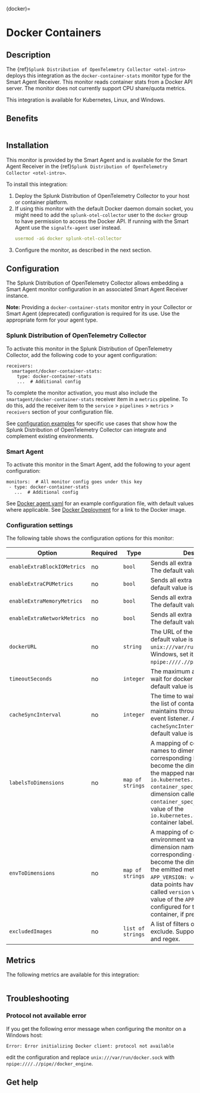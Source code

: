 (docker)=

# Docker Containers

<meta name="description" content="Use this Splunk Observability Cloud integration for the Docker monitor. See benefits, install, configuration, and metrics">

## Description

The {ref}`Splunk Distribution of OpenTelemetry Collector <otel-intro>` deploys this integration as the `docker-container-stats` monitor type for the Smart Agent Receiver. This monitor reads container stats from a Docker API server. The monitor does not currently support CPU share/quota metrics.

This integration is available for Kubernetes, Linux, and Windows.

## Benefits

```{include} /_includes/benefits.md
```

## Installation

This monitor is provided by the Smart Agent and is available for the Smart Agent Receiver in the {ref}`Splunk Distribution of OpenTelemetry Collector <otel-intro>`.

To install this integration:

1. Deploy the Splunk Distribution of OpenTelemetry Collector to your host or container platform.
2. If using this monitor with the default Docker daemon domain socket, you might need to add the `splunk-otel-collector` user to the `docker` group to have permission to access the Docker API. If running with the Smart Agent use the `signalfx-agent` user instead.
   ```yaml
   usermod -aG docker splunk-otel-collector
   ```
3. Configure the monitor, as described in the next section.

## Configuration

The Splunk Distribution of OpenTelemetry Collector allows embedding a Smart Agent monitor configuration in an associated Smart Agent Receiver instance.

**Note:** Providing a `docker-container-stats` monitor entry in your Collector or Smart Agent (deprecated) configuration is required for its use. Use the appropriate form for your agent type.

### Splunk Distribution of OpenTelemetry Collector

To activate this monitor in the Splunk Distribution of OpenTelemetry Collector, add the following code to your agent configuration:

```
receivers:
  smartagent/docker-container-stats:
    type: docker-container-stats
    ...  # Additional config
```

To complete the monitor activation, you must also include the `smartagent/docker-container-stats` receiver item in a `metrics` pipeline. To do this, add the receiver item to the `service` > `pipelines` > `metrics` > `receivers` section of your configuration file.

See <a href="https://github.com/signalfx/splunk-otel-collector/tree/main/examples" target="_blank">configuration examples</a> for specific use cases that show how the Splunk Distribution of OpenTelemetry Collector can integrate and complement existing environments.

### Smart Agent

To activate this monitor in the Smart Agent, add the following to your agent configuration:

```
monitors:  # All monitor config goes under this key
 - type: docker-container-stats
   ...  # Additional config
```

See <a href="https://github.com/signalfx/signalfx-agent/blob/main/deployments/docker/agent.yaml" target="_blank">Docker agent.yaml</a> for an example configuration file, with default values where applicable. See [Docker Deployment](https://github.com/signalfx/signalfx-agent/blob/main/deployments/docker) for a link to the Docker image.

### Configuration settings

The following table shows the configuration options for this monitor:

| Option | Required | Type | Description |
| --- | --- | --- | --- |
| `enableExtraBlockIOMetrics` | no | `bool` | Sends all extra block IO metrics. The default value is `false` |
| `enableExtraCPUMetrics` | no | `bool` | Sends all extra CPU metrics. The default value is `false` |
| `enableExtraMemoryMetrics` | no | `bool` | Sends all extra memory metrics. The default value is `false` |
| `enableExtraNetworkMetrics` | no | `bool` | Sends all extra network metrics. The default value is `false` |
| `dockerURL` | no | `string` | The URL of the docker server. The default value is `unix:///var/run/docker.sock`. For Windows, set it to `npipe:////.//pipe//docker_engine`. |
| `timeoutSeconds` | no | `integer` | The maximum amount of time to wait for docker API requests. The default value is `5` |
| `cacheSyncInterval` | no | `integer` | The time to wait before resyncing the list of containers the monitor maintains through the docker event listener. An example is `cacheSyncInterval: "20m"` The default value is `60m` |
| `labelsToDimensions` | no | `map of strings` | A mapping of container label names to dimension names. The corresponding label values become the dimension value for the mapped name. For example, `io.kubernetes.container.name: container_spec_name` results in a dimension called `container_spec_name` that has the value of the `io.kubernetes.container.name` container label. |
| `envToDimensions` | no | `map of strings` | A mapping of container environment variable names to dimension names. The corresponding env var values become the dimension values on the emitted metrics. For example, `APP_VERSION: version` results in data points having a dimension called `version` whose value is the value of the `APP_VERSION` envvar configured for that particular container, if present. |
| `excludedImages` | no | `list of strings` | A list of filters of images to exclude. Supports literals, globs, and regex. |

## Metrics

The following metrics are available for this integration:

<div class="metrics-yaml" url="https://raw.githubusercontent.com/signalfx/integrations/main/docker/metrics.yaml"></div>

```{include} /_includes/metric-defs.md
```

## Troubleshooting

### Protocol not available error

If you get the following error message when configuring the monitor on a Windows host:

```
Error: Error initializing Docker client: protocol not available
```

edit the configuration and replace `unix:///var/run/docker.sock` with `npipe:////.//pipe//docker_engine`.

## Get help

```{include} /_includes/troubleshooting.md
```
